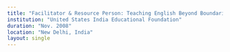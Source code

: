 ```yaml
---
title: "Facilitator & Resource Person: Teaching English Beyond Boundaries"
institution: "United States India Educational Foundation"
duration: "Nov. 2008"
location: "New Delhi, India"
layout: single
---
```

